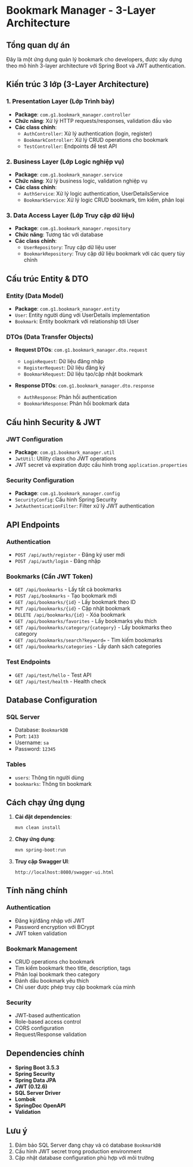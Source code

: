 # Bookmark Manager - 3-Layer Architecture

## Tổng quan dự án

Đây là một ứng dụng quản lý bookmark cho developers, được xây dựng theo mô hình 3-layer architecture với Spring Boot và JWT authentication.

## Kiến trúc 3 lớp (3-Layer Architecture)

### 1. **Presentation Layer (Lớp Trình bày)**

- **Package**: `com.g1.bookmark_manager.controller`
- **Chức năng**: Xử lý HTTP requests/responses, validation đầu vào
- **Các class chính**:
  - `AuthController`: Xử lý authentication (login, register)
  - `BookmarkController`: Xử lý CRUD operations cho bookmark
  - `TestController`: Endpoints để test API

### 2. **Business Layer (Lớp Logic nghiệp vụ)**

- **Package**: `com.g1.bookmark_manager.service`
- **Chức năng**: Xử lý business logic, validation nghiệp vụ
- **Các class chính**:
  - `AuthService`: Xử lý logic authentication, UserDetailsService
  - `BookmarkService`: Xử lý logic CRUD bookmark, tìm kiếm, phân loại

### 3. **Data Access Layer (Lớp Truy cập dữ liệu)**

- **Package**: `com.g1.bookmark_manager.repository`
- **Chức năng**: Tương tác với database
- **Các class chính**:
  - `UserRepository`: Truy cập dữ liệu user
  - `BookmarkRepository`: Truy cập dữ liệu bookmark với các query tùy chỉnh

## Cấu trúc Entity & DTO

### Entity (Data Model)

- **Package**: `com.g1.bookmark_manager.entity`
- `User`: Entity người dùng với UserDetails implementation
- `Bookmark`: Entity bookmark với relationship tới User

### DTOs (Data Transfer Objects)

- **Request DTOs**: `com.g1.bookmark_manager.dto.request`

  - `LoginRequest`: Dữ liệu đăng nhập
  - `RegisterRequest`: Dữ liệu đăng ký
  - `BookmarkRequest`: Dữ liệu tạo/cập nhật bookmark

- **Response DTOs**: `com.g1.bookmark_manager.dto.response`
  - `AuthResponse`: Phản hồi authentication
  - `BookmarkResponse`: Phản hồi bookmark data

## Cấu hình Security & JWT

### JWT Configuration

- **Package**: `com.g1.bookmark_manager.util`
- `JwtUtil`: Utility class cho JWT operations
- JWT secret và expiration được cấu hình trong `application.properties`

### Security Configuration

- **Package**: `com.g1.bookmark_manager.config`
- `SecurityConfig`: Cấu hình Spring Security
- `JwtAuthenticationFilter`: Filter xử lý JWT authentication

## API Endpoints

### Authentication

- `POST /api/auth/register` - Đăng ký user mới
- `POST /api/auth/login` - Đăng nhập

### Bookmarks (Cần JWT Token)

- `GET /api/bookmarks` - Lấy tất cả bookmarks
- `POST /api/bookmarks` - Tạo bookmark mới
- `GET /api/bookmarks/{id}` - Lấy bookmark theo ID
- `PUT /api/bookmarks/{id}` - Cập nhật bookmark
- `DELETE /api/bookmarks/{id}` - Xóa bookmark
- `GET /api/bookmarks/favorites` - Lấy bookmarks yêu thích
- `GET /api/bookmarks/category/{category}` - Lấy bookmarks theo category
- `GET /api/bookmarks/search?keyword=` - Tìm kiếm bookmarks
- `GET /api/bookmarks/categories` - Lấy danh sách categories

### Test Endpoints

- `GET /api/test/hello` - Test API
- `GET /api/test/health` - Health check

## Database Configuration

### SQL Server

- Database: `BookmarkDB`
- Port: `1433`
- Username: `sa`
- Password: `12345`

### Tables

- `users`: Thông tin người dùng
- `bookmarks`: Thông tin bookmark

## Cách chạy ứng dụng

1. **Cài đặt dependencies**:

   ```bash
   mvn clean install
   ```

2. **Chạy ứng dụng**:

   ```bash
   mvn spring-boot:run
   ```

3. **Truy cập Swagger UI**:
   ```
   http://localhost:8080/swagger-ui.html
   ```

## Tính năng chính

### Authentication

- Đăng ký/đăng nhập với JWT
- Password encryption với BCrypt
- JWT token validation

### Bookmark Management

- CRUD operations cho bookmark
- Tìm kiếm bookmark theo title, description, tags
- Phân loại bookmark theo category
- Đánh dấu bookmark yêu thích
- Chỉ user được phép truy cập bookmark của mình

### Security

- JWT-based authentication
- Role-based access control
- CORS configuration
- Request/Response validation

## Dependencies chính

- **Spring Boot 3.5.3**
- **Spring Security**
- **Spring Data JPA**
- **JWT (0.12.6)**
- **SQL Server Driver**
- **Lombok**
- **SpringDoc OpenAPI**
- **Validation**

## Lưu ý

1. Đảm bảo SQL Server đang chạy và có database `BookmarkDB`
2. Cấu hình JWT secret trong production environment
3. Cập nhật database configuration phù hợp với môi trường
